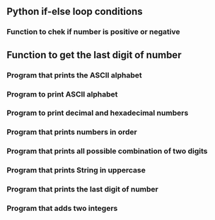 ## Python if-else loop conditions
### Function to chek if number is positive or negative
## Function to get the last digit of number
### Program that prints the ASCII alphabet
### Program to print ASCII alphabet
### Program to print decimal and hexadecimal numbers
### Program that prints numbers in order
### Program that prints all possible combination of two digits
### Program that prints String in uppercase
### Program that prints the last digit of number
### Program that adds two integers
